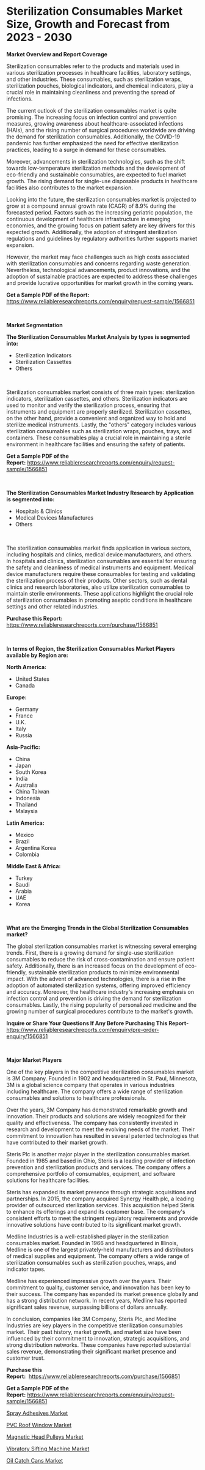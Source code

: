 <p><h1>Sterilization Consumables Market Size, Growth and Forecast from 2023 - 2030</h1></p><p><strong>Market Overview and Report Coverage</strong></p>
<p><p>Sterilization consumables refer to the products and materials used in various sterilization processes in healthcare facilities, laboratory settings, and other industries. These consumables, such as sterilization wraps, sterilization pouches, biological indicators, and chemical indicators, play a crucial role in maintaining cleanliness and preventing the spread of infections.</p><p>The current outlook of the sterilization consumables market is quite promising. The increasing focus on infection control and prevention measures, growing awareness about healthcare-associated infections (HAIs), and the rising number of surgical procedures worldwide are driving the demand for sterilization consumables. Additionally, the COVID-19 pandemic has further emphasized the need for effective sterilization practices, leading to a surge in demand for these consumables.</p><p>Moreover, advancements in sterilization technologies, such as the shift towards low-temperature sterilization methods and the development of eco-friendly and sustainable consumables, are expected to fuel market growth. The rising demand for single-use disposable products in healthcare facilities also contributes to the market expansion.</p><p>Looking into the future, the sterilization consumables market is projected to grow at a compound annual growth rate (CAGR) of 8.9% during the forecasted period. Factors such as the increasing geriatric population, the continuous development of healthcare infrastructure in emerging economies, and the growing focus on patient safety are key drivers for this expected growth. Additionally, the adoption of stringent sterilization regulations and guidelines by regulatory authorities further supports market expansion.</p><p>However, the market may face challenges such as high costs associated with sterilization consumables and concerns regarding waste generation. Nevertheless, technological advancements, product innovations, and the adoption of sustainable practices are expected to address these challenges and provide lucrative opportunities for market growth in the coming years.</p></p>
<p><strong>Get a Sample PDF of the Report:</strong> <a href="https://www.reliableresearchreports.com/enquiry/request-sample/1566851">https://www.reliableresearchreports.com/enquiry/request-sample/1566851</a></p>
<p>&nbsp;</p>
<p><strong>Market Segmentation</strong></p>
<p><strong>The Sterilization Consumables Market Analysis by types is segmented into:</strong></p>
<p><ul><li>Sterilization Indicators</li><li>Sterilization Cassettes</li><li>Others</li></ul></p>
<p>&nbsp;</p>
<p><p>Sterilization consumables market consists of three main types: sterilization indicators, sterilization cassettes, and others. Sterilization indicators are used to monitor and verify the sterilization process, ensuring that instruments and equipment are properly sterilized. Sterilization cassettes, on the other hand, provide a convenient and organized way to hold and sterilize medical instruments. Lastly, the "others" category includes various sterilization consumables such as sterilization wraps, pouches, trays, and containers. These consumables play a crucial role in maintaining a sterile environment in healthcare facilities and ensuring the safety of patients.</p></p>
<p><strong>Get a Sample PDF of the Report:</strong>&nbsp;<a href="https://www.reliableresearchreports.com/enquiry/request-sample/1566851">https://www.reliableresearchreports.com/enquiry/request-sample/1566851</a></p>
<p>&nbsp;</p>
<p><strong>The Sterilization Consumables Market Industry Research by Application is segmented into:</strong></p>
<p><ul><li>Hospitals & Clinics</li><li>Medical Devices Manufactures</li><li>Others</li></ul></p>
<p>&nbsp;</p>
<p><p>The sterilization consumables market finds application in various sectors, including hospitals and clinics, medical device manufacturers, and others. In hospitals and clinics, sterilization consumables are essential for ensuring the safety and cleanliness of medical instruments and equipment. Medical device manufacturers require these consumables for testing and validating the sterilization process of their products. Other sectors, such as dental clinics and research laboratories, also utilize sterilization consumables to maintain sterile environments. These applications highlight the crucial role of sterilization consumables in promoting aseptic conditions in healthcare settings and other related industries.</p></p>
<p><strong>Purchase this Report:</strong>&nbsp; <a href="https://www.reliableresearchreports.com/purchase/1566851">https://www.reliableresearchreports.com/purchase/1566851</a></p>
<p>&nbsp;</p>
<p><strong>In terms of Region, the Sterilization Consumables Market Players available by Region are:</strong></p>
<p>
    <p> <strong> North America: </strong>
        <ul>
            <li>United States</li>
            <li>Canada</li>
        </ul>
        </p> 
    <p> <strong> Europe: </strong>
        <ul>
            <li>Germany</li>
            <li>France</li>
            <li>U.K.</li>
            <li>Italy</li>
            <li>Russia</li>
        </ul>
        </p> 
    <p> <strong> Asia-Pacific: </strong>
        <ul>
            <li>China</li>
            <li>Japan</li>
            <li>South Korea</li>
            <li>India</li>
            <li>Australia</li>
            <li>China Taiwan</li>
            <li>Indonesia</li>
            <li>Thailand</li>
            <li>Malaysia</li>
        </ul>
        </p> 
    <p> <strong> Latin America: </strong>
        <ul>
            <li>Mexico</li>
            <li>Brazil</li>
            <li>Argentina Korea</li>
            <li>Colombia</li>
        </ul>
        </p> 
    <p> <strong> Middle East & Africa: </strong>
        <ul>
            <li>Turkey</li>
            <li>Saudi</li>
            <li>Arabia</li>
            <li>UAE</li>
            <li>Korea</li>
        </ul>
    </p>
    </p>
<p>&nbsp;</p>
<p><strong>What are the Emerging Trends in the Global Sterilization Consumables market?</strong></p>
<p><p>The global sterilization consumables market is witnessing several emerging trends. First, there is a growing demand for single-use sterilization consumables to reduce the risk of cross-contamination and ensure patient safety. Additionally, there is an increased focus on the development of eco-friendly, sustainable sterilization products to minimize environmental impact. With the advent of advanced technologies, there is a rise in the adoption of automated sterilization systems, offering improved efficiency and accuracy. Moreover, the healthcare industry's increasing emphasis on infection control and prevention is driving the demand for sterilization consumables. Lastly, the rising popularity of personalized medicine and the growing number of surgical procedures contribute to the market's growth.</p></p>
<p><strong>Inquire or Share Your Questions If Any Before Purchasing This Report</strong>- <a href="https://www.reliableresearchreports.com/enquiry/pre-order-enquiry/1566851">https://www.reliableresearchreports.com/enquiry/pre-order-enquiry/1566851</a></p>
<p>&nbsp;</p>
<p><strong>Major Market Players</strong></p>
<p><p>One of the key players in the competitive sterilization consumables market is 3M Company. Founded in 1902 and headquartered in St. Paul, Minnesota, 3M is a global science company that operates in various industries including healthcare. The company offers a wide range of sterilization consumables and solutions to healthcare professionals.</p><p>Over the years, 3M Company has demonstrated remarkable growth and innovation. Their products and solutions are widely recognized for their quality and effectiveness. The company has consistently invested in research and development to meet the evolving needs of the market. Their commitment to innovation has resulted in several patented technologies that have contributed to their market growth.</p><p>Steris Plc is another major player in the sterilization consumables market. Founded in 1985 and based in Ohio, Steris is a leading provider of infection prevention and sterilization products and services. The company offers a comprehensive portfolio of consumables, equipment, and software solutions for healthcare facilities.</p><p>Steris has expanded its market presence through strategic acquisitions and partnerships. In 2015, the company acquired Synergy Health plc, a leading provider of outsourced sterilization services. This acquisition helped Steris to enhance its offerings and expand its customer base. The company's consistent efforts to meet the stringent regulatory requirements and provide innovative solutions have contributed to its significant market growth.</p><p>Medline Industries is a well-established player in the sterilization consumables market. Founded in 1966 and headquartered in Illinois, Medline is one of the largest privately-held manufacturers and distributors of medical supplies and equipment. The company offers a wide range of sterilization consumables such as sterilization pouches, wraps, and indicator tapes.</p><p>Medline has experienced impressive growth over the years. Their commitment to quality, customer service, and innovation has been key to their success. The company has expanded its market presence globally and has a strong distribution network. In recent years, Medline has reported significant sales revenue, surpassing billions of dollars annually.</p><p>In conclusion, companies like 3M Company, Steris Plc, and Medline Industries are key players in the competitive sterilization consumables market. Their past history, market growth, and market size have been influenced by their commitment to innovation, strategic acquisitions, and strong distribution networks. These companies have reported substantial sales revenue, demonstrating their significant market presence and customer trust.</p></p>
<p><strong>Purchase this Report:</strong>&nbsp;&nbsp;<a href="https://www.reliableresearchreports.com/purchase/1566851">https://www.reliableresearchreports.com/purchase/1566851</a></p>
<p></p>
<p><strong>Get a Sample PDF of the Report:</strong>&nbsp;<a href="https://www.reliableresearchreports.com/enquiry/request-sample/1566851">https://www.reliableresearchreports.com/enquiry/request-sample/1566851</a></p>
<p><p><a href="https://medium.com/@frankpeters35/spray-adhesives-market-size-growth-forecast-2023-2030-446c0d405864">Spray Adhesives Market</a></p><p><a href="https://www.linkedin.com/pulse/pvc-roof-window-market-size-share-global-analysis-report-d6lje/">PVC Roof Window Market</a></p><p><a href="https://medium.com/@santosdicki2023/magnetic-head-pulleys-market-size-growth-forecast-2023-2030-4cb43a970b72">Magnetic Head Pulleys Market</a></p><p><a href="https://www.linkedin.com/pulse/vibratory-sifting-machine-market-share-amp-new-trends-analysis-ixtse/">Vibratory Sifting Machine Market</a></p><p><a href="https://www.linkedin.com/pulse/oil-catch-cans-market-size-2023-2030-global-industrial-8lise/">Oil Catch Cans Market</a></p></p>